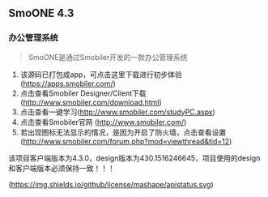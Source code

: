 ##  SmoONE 4.3
### 办公管理系统
> SmoONE是通过Smobiler开发的一款办公管理系统

1. 该源码已打包成app，可点击这里下载进行初步体验 (https://apps.smobiler.com/)
2. 点击查看Smobiler Designer/Client下载(http://www.smobiler.com/download.html)
3. 点击查看一键学习(http://www.smobiler.com/studyPC.aspx)
4. 点击查看Smobiler官网 (http://www.smobiler.com/)
5. 若出现图标无法显示的情况，是因为开启了防火墙，点击查看设置(http://www.smobiler.com/forum.php?mod=viewthread&tid=12)

该项目客户端版本为4.3.0，design版本为430.1516246645，项目使用的design和客户端版本必须保持一致！！！


(https://img.shields.io/github/license/mashape/apistatus.svg)
